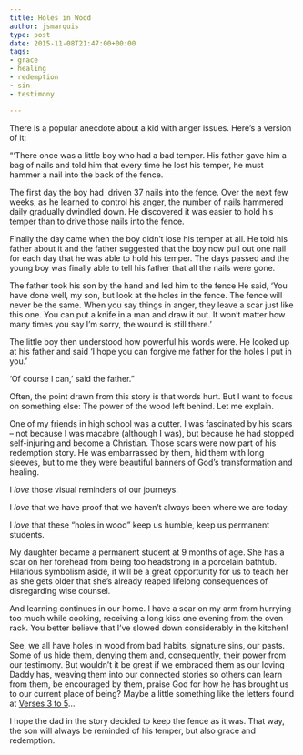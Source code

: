 ```yaml
---
title: Holes in Wood
author: jsmarquis
type: post
date: 2015-11-08T21:47:00+00:00
tags:
- grace
- healing
- redemption
- sin
- testimony

---
```

There is a popular anecdote about a kid with anger issues. Here&#8217;s a version of it:

&#8220;&#8216;There once was a little boy who had a bad temper. His father gave him a bag of nails and told him that every time he lost his temper, he must hammer a nail into the back of the fence.&nbsp;

The first day the boy had&nbsp; driven 37 nails into the fence. Over the next few weeks, as he learned to control his anger, the number of nails hammered daily gradually dwindled down. He discovered it was easier to hold his temper than to drive those nails into the fence.&nbsp;

Finally the day came when the boy didn&#8217;t lose his temper at all. He told his father about it and the father suggested that the boy now pull out one nail for each day that he was able to hold his temper. The days passed and the young boy was finally able to tell his father that all the nails were gone.&nbsp;

The father took his son by the hand and led him to the fence He said, &#8216;You have done well, my son, but look at the holes in the fence. The fence will never be the same. When you say things in anger, they leave a scar just like this one. You can put a knife in a man and draw it out. It won&#8217;t matter how many times you say I&#8217;m sorry, the wound is still there.&#8217;

The little boy then understood how powerful his words were. He looked up at his father and said &#8216;I hope you can forgive me father for the holes I put in you.&#8217; &nbsp;

&#8216;Of course I can,&#8217; said the father.&#8221;

Often, the point drawn from this story is that words hurt. But I want to focus on something else: The power of the wood left behind. Let me explain.

One of my friends in high school was a cutter. I was fascinated by his scars &#8211; not because I was macabre (although I was), but because he had stopped self-injuring and become a Christian. Those scars were now part of his redemption story. He was embarrassed by them, hid them with long sleeves, but to me they were beautiful banners of God&#8217;s transformation and healing.

I _love_ those visual reminders of our journeys.

I _love_ that we have proof that we haven&#8217;t always been where we are today.

I _love_ that these &#8220;holes in wood&#8221; keep us humble, keep us permanent students.

My daughter became a permanent student at 9 months of age. She has a scar on her forehead from being too headstrong in a porcelain bathtub. Hilarious symbolism aside, it will be a great opportunity for us to teach her as she gets older that she&#8217;s already reaped lifelong consequences of disregarding wise counsel.

And learning continues in our home. I have a scar on my arm from hurrying too much while cooking, receiving a long kiss one evening from the oven rack. You better believe that I&#8217;ve slowed down considerably in the kitchen!

See, we all have holes in wood from bad habits, signature sins, our pasts. Some of us hide them, denying them and, consequently, their power from our testimony. But wouldn&#8217;t it be great if we embraced them as our loving Daddy has, weaving them into our connected stories so others can learn from them, be encouraged by them, praise God for how he has brought us to our current place of being? Maybe a little something like the letters found at <a href="http://verses3to5.com/" target="_blank">Verses 3 to 5</a>&#8230;

I hope the dad in the story decided to keep the fence as it was. That way, the son will always be reminded of his temper, but also grace and redemption.